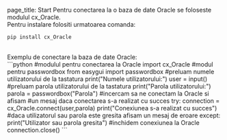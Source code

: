 page_title: Start
Pentru conectarea la o baza de date Oracle se foloseste modulul cx_Oracle.<br/>
Pentru instalare folositi urmatoarea comanda:
```
pip install cx_Oracle
```
 <br/>
 Exemplu de conectare la baza de date Oracle:<br/>
```python
#modulul pentru conectarea la Oracle
import cx_Oracle
#modul pentru passwordbox
from easygui import passwordbox
#preluam numele utilizatorului de la tastatura
print("Numele utilizatorului:")
user = input()
#preluam parola utilizatorului de la tastatura
print("Parola utilizatorului:")
parola = passwordbox("Parola")
#incercam sa ne conectam la Oracle si afisam
#un mesaj daca conectarea s-a realizat cu succes
try:
    connection = cx_Oracle.connect(user,parola)
    print("Conexiunea s-a realizat cu succes")
#daca utilizatorul sau parola este gresita afisam un mesaj de eroare
except:
    print("Utilizator sau parola gresita")
#inchidem conexiunea la Oracle
connection.close()
```